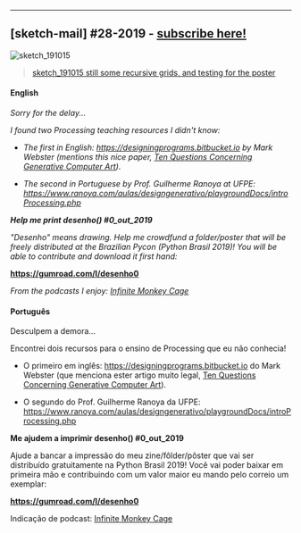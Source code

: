 ---

## [sketch-mail] #28-2019 - [subscribe here!](/sketch-mail)

![sketch_191015](https://raw.githubusercontent.com/villares/sketch-a-day/master/2019/sketch_191015/sketch_191015.png)

> [sketch_191015 still some recursive grids, and testing for the poster](https://github.com/villares/sketch-a-day/tree/master/2019/sketch_191015)

#### English

*Sorry for the delay...*

*I found two Processing teaching resources I didn't know:*

- *The first in English: https://designingprograms.bitbucket.io by Mark Webster (mentions this nice paper, [Ten Questions Concerning Generative Computer Art](https://duckduckgo.com/?q=Ten+Questions+Concerning+Generative+Computer+Art&t=ffab&ia=web)).*

- *The second in Portuguese by Prof. Guilherme Ranoya at UFPE: https://www.ranoya.com/aulas/designgenerativo/playgroundDocs/introProcessing.php*

***Help me print desenho() #0_out_2019***

*"Desenho" means drawing. Help me crowdfund a folder/poster that will be freely distributed at the Brazilian Pycon (Python Brasil 2019)! You will be able to contribute and download it first hand:*

**https://gumroad.com/l/desenho0**

*From the podcasts I enjoy: [Infinite Monkey Cage](https://www.bbc.co.uk/programmes/b00snr0w)*

#### Português

Desculpem a demora...

Encontrei dois recursos para o ensino de Processing que eu não conhecia!

- O primeiro em inglês: https://designingprograms.bitbucket.io do Mark Webster (que menciona ester artigo muito legal, [Ten Questions Concerning Generative Computer Art](https://duckduckgo.com/?q=Ten+Questions+Concerning+Generative+Computer+Art&t=ffab&ia=web)).

- O segundo do Prof. Guilherme Ranoya da UFPE: https://www.ranoya.com/aulas/designgenerativo/playgroundDocs/introProcessing.php

**Me ajudem a imprimir desenho() #0_out_2019**

Ajude a bancar a impressão do meu zine/fôlder/pôster que vai ser distribuído gratuitamente na Python Brasil 2019! Você vai poder baixar em primeira mão e contribuindo com um valor maior eu mando pelo correio um exemplar: 

**https://gumroad.com/l/desenho0**

Indicação de podcast: [Infinite Monkey Cage](https://www.bbc.co.uk/programmes/b00snr0w)
